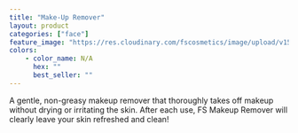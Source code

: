 ```yaml
---
title: "Make-Up Remover"
layout: product
categories: ["face"]
feature_image: "https://res.cloudinary.com/fscosmetics/image/upload/v1565320973/m-remover.jpg"
colors:
    - color_name: N/A
      hex: ""
      best_seller: ""
---
```

A gentle, non-greasy makeup remover that thoroughly takes off makeup without drying or irritating the skin. After each use, FS Makeup Remover will clearly leave your skin refreshed and clean! 
